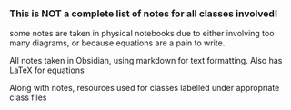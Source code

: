 ### This is NOT a complete list of notes for all classes involved!
some notes are taken in physical notebooks due to either involving too many diagrams, or because equations are a pain to write.

All notes taken in Obsidian, using markdown for text formatting.
Also has LaTeX for equations


Along with notes, resources used for classes labelled under appropriate class files
